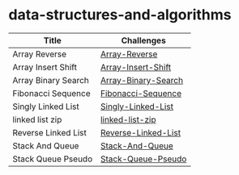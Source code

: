 # data-structures-and-algorithms

| Title | Challenges |
| ----------- | ----------- |
| Array Reverse |[Array-Reverse](Challenges/array-reverse/README.md)|
| Array Insert Shift |[Array-Insert-Shift](Challenges/Array-Insert-Shift/README.md)|
| Array Binary Search |[Array-Binary-Search](Challenges/Array-Binary-Search/README.md)|
| Fibonacci Sequence |[Fibonacci-Sequence](Challenges/Fibonacci-Sequence/README.md)|
| Singly Linked List |[Singly-Linked-List](Data-Structure/Linked-List/Singly-Linked-List/README.md)|
| linked list zip |[linked-list-zip](Data-Structure/Linked-List/linked-list-zip/linked-list-zip.md)|
| Reverse Linked List |[Reverse-Linked-List](Data-Structure/Linked-List/Reverse-Linked-List/Reverse-Linked-List.md)|
| Stack And Queue |[Stack-And-Queue](Data-Structure/Stack-Queue/README.md)|
| Stack Queue Pseudo |[Stack-Queue-Pseudo](Data-Structure/Stack-Queue/README2.md)|
